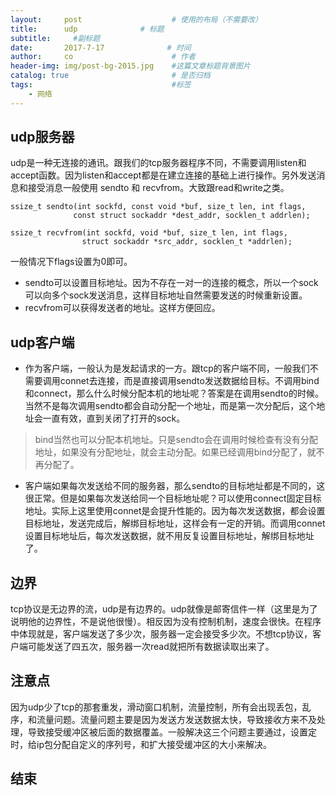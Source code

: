 ```yaml
---
layout:     post                    # 使用的布局（不需要改）
title:      udp              # 标题 
subtitle:     #副标题
date:       2017-7-17              # 时间
author:     co                      # 作者
header-img: img/post-bg-2015.jpg    #这篇文章标题背景图片
catalog: true                       # 是否归档
tags:                               #标签
    - 网络
---
```


## udp服务器
udp是一种无连接的通讯。跟我们的tcp服务器程序不同，不需要调用listen和accept函数。因为listen和accept都是在建立连接的基础上进行操作。另外发送消息和接受消息一般使用 sendto 和 recvfrom。大致跟read和write之类。
```
ssize_t sendto(int sockfd, const void *buf, size_t len, int flags,
              const struct sockaddr *dest_addr, socklen_t addrlen);

ssize_t recvfrom(int sockfd, void *buf, size_t len, int flags,
                struct sockaddr *src_addr, socklen_t *addrlen);
```
一般情况下flags设置为0即可。
- sendto可以设置目标地址。因为不存在一对一的连接的概念，所以一个sock可以向多个sock发送消息，这样目标地址自然需要发送的时候重新设置。
- recvfrom可以获得发送者的地址。这样方便回应。

## udp客户端
- 作为客户端，一般认为是发起请求的一方。跟tcp的客户端不同，一般我们不需要调用connet去连接，而是直接调用sendto发送数据给目标。不调用bind和connect，那么什么时候分配本机的地址呢？答案是在调用sendto的时候。当然不是每次调用sendto都会自动分配一个地址，而是第一次分配后，这个地址会一直有效，直到关闭了打开的sock。

> bind当然也可以分配本机地址。只是sendto会在调用时候检查有没有分配地址，如果没有分配地址，就会主动分配。如果已经调用bind分配了，就不再分配了。

- 客户端如果每次发送给不同的服务器，那么sendto的目标地址都是不同的，这很正常。但是如果每次发送给同一个目标地址呢？可以使用connect固定目标地址。实际上这里使用connet是会提升性能的。因为每次发送数据，都会设置目标地址，发送完成后，解绑目标地址，这样会有一定的开销。而调用connet设置目标地址后，每次发送数据，就不用反复设置目标地址，解绑目标地址了。

## 边界
tcp协议是无边界的流，udp是有边界的。udp就像是邮寄信件一样（这里是为了说明他的边界性，不是说他很慢）。相反因为没有控制机制，速度会很快。在程序中体现就是，客户端发送了多少次，服务器一定会接受多少次。不想tcp协议，客户端可能发送了四五次，服务器一次read就把所有数据读取出来了。
## 注意点
因为udp少了tcp的那套重发，滑动窗口机制，流量控制，所有会出现丢包，乱序，和流量问题。流量问题主要是因为发送方发送数据太快，导致接收方来不及处理，导致接受缓冲区被后面的数据覆盖。一般解决这三个问题主要通过，设置定时，给ip包分配自定义的序列号，和扩大接受缓冲区的大小来解决。

## 结束